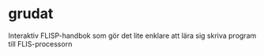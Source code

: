 # grudat
Interaktiv FLISP-handbok som gör det lite enklare att lära sig skriva program till FLIS-processorn
